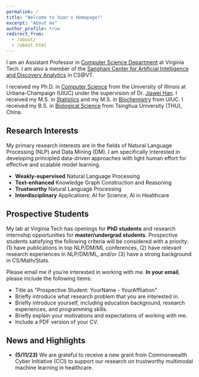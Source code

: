 ```yaml
---
permalink: /
title: "Welcome to Xuan's Homepage!"
excerpt: "About me"
author_profile: true
redirect_from: 
  - /about/
  - /about.html
---
```


I am an Assistant Professor in [Computer Science Department](https://cs.vt.edu/) at Virginia Tech. I am also a member of the [Sanghani Center for Artificial Intelligence and Discovery Analytics](https://sanghani.cs.vt.edu/) in CS@VT.

I received my Ph.D. in [Computer Science](http://www.cs.uiuc.edu/) from the University of Illinois at Urbana-Champaign (UIUC) under the supervision of Dr. [Jiawei Han](http://hanj.cs.illinois.edu/). I received my M.S. in [Statistics](https://stat.illinois.edu/) and my M.S. in [Biochemistry](https://mcb.illinois.edu/departments/biochemistry/) from UIUC. I received my B.S. in [Biological Science](https://life.tsinghua.edu.cn/) from Tsinghua University (THU), China. 


## Research Interests
My primary research interests are in the fields of Natural Language Processing (NLP) and Data Mining (DM). I am specifically interested in developing principled data-driven approaches with light human effort for effective and scalable model learning.

- **Weakly-supervised** Natural Language Processing
- **Text-enhanced** Knowledge Graph Construction and Reasoning
- **Trustworthy** Natural Language Processing
- **Interdisciplinary** Applications: AI for Science, AI in Healthcare


<!--- 
## My Schedule

You can find my schedule [here](https://calendar.google.com/calendar/embed?src=xuanw%40vt.edu&ctz=America%2FNew_York). The "Week" view will present you the details of slots.

<iframe src="https://calendar.google.com/calendar/embed?src=xuanw%40vt.edu&ctz=America%2FNew_York" style="border: 0" width="800" height="600" frameborder="0" scrolling="no"></iframe>
 -->
 

## Prospective Students
My lab at Virginia Tech has openings for **PhD students** and research internship opportunities for **master/undergrad students**. Prospective students satisfying the following criteria will be considered with a priority: (1) have publications in top NLP/DM/ML conferences, (2) have relevant research experiences in NLP/DM/ML, and/or (3) have a strong background in CS/Math/Stats.

Please email me if you're interested in working with me. **In your email**, please include the following items:
- Title as "Prospective Student: YourName - YourAffliation"
- Briefly introduce what research problem that you are interested in.
- Briefly introduce yourself, including education background, research experiences, and programming skills.
- Briefly explain your motivations and expectations of working with me.
- Include a PDF version of your CV.


## News and Highlights
- **(5/11/23)** We are grateful to receive a new grant from Commonwealth Cyber Initiative (CCI) to support our research on trustworthy multimodal machine learning in healthcare.
